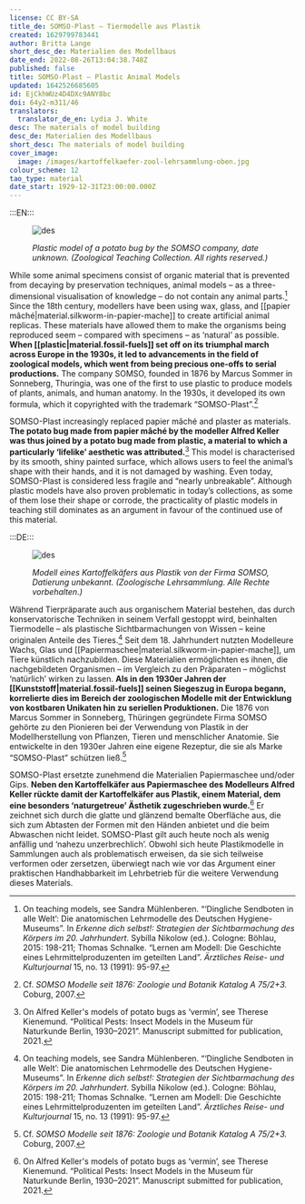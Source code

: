 ```yaml
---
license: CC BY-SA
title_de: SOMSO-Plast – Tiermodelle aus Plastik
created: 1629799783441
author: Britta Lange
short_desc_de: Materialien des Modellbaus
date_end: 2022-08-26T13:04:38.748Z
published: false
title: SOMSO-Plast – Plastic Animal Models
updated: 1642526685605
id: EjCkhWUz4D4DXc9ANY8bc
doi: 64y2-m311/46
translators:
  translator_de_en: Lydia J. White
desc: The materials of model building
desc_de: Materialien des Modellbaus
short_desc: The materials of model building
cover_image:
  image: /images/kartoffelkaefer-zool-lehrsammlung-oben.jpg
colour_scheme: 12
tao_type: material
date_start: 1929-12-31T23:00:00.000Z
---
```


:::EN:::

 <figure>

![des](/images/guests/kartoffelkaefer-zool-lehrsammlung-vorne.jpg)

<figcaption>

_Plastic model of a potato bug by the SOMSO company, date unknown. (Zoological Teaching Collection. All rights reserved.)_

</figcaption>

</figure>

While some animal specimens consist of organic material that is prevented from decaying by preservation techniques, animal models – as a three-dimensional visualisation of knowledge – do not contain any animal parts.[^1] Since the 18th century, modellers have been using wax, glass, and [[papier mâché|material.silkworm-in-papier-mache]] to create artificial animal replicas. These materials have allowed them to make the organisms being reproduced seem – compared with specimens – as ‘natural’ as possible. **When [[plastic|material.fossil-fuels]] set off on its triumphal march across Europe in the 1930s, it led to advancements in the field of zoological models, which went from being precious one-offs to serial productions.** The company SOMSO, founded in 1876 by Marcus Sommer in Sonneberg, Thuringia, was one of the first to use plastic to produce models of plants, animals, and human anatomy. In the 1930s, it developed its own formula, which it copyrighted with the trademark “SOMSO-Plast”.[^2] 

SOMSO-Plast increasingly replaced papier mâché and plaster as materials. **The potato bug made from papier mâché by the modeller Alfred Keller was thus joined by a potato bug made from plastic, a material to which a particularly ‘lifelike’ aesthetic was attributed.**[^3] This model is characterised by its smooth, shiny painted surface, which allows users to feel the animal’s shape with their hands, and it is not damaged by washing. Even today, SOMSO-Plast is considered less fragile and “nearly unbreakable”. Although plastic models have also proven problematic in today’s collections, as some of them lose their shape or corrode, the practicality of plastic models in teaching still dominates as an argument in favour of the continued use of this material.

[^1]: On teaching models, see Sandra Mühlenberen. “‘Dingliche Sendboten in alle Welt’: Die anatomischen Lehrmodelle des Deutschen Hygiene-Museums”. In _Erkenne dich selbst!: Strategien der Sichtbarmachung des Körpers im 20. Jahrhundert_. Sybilla Nikolow (ed.). Cologne: Böhlau, 2015: 198-211; Thomas Schnalke. “Lernen am Modell: Die Geschichte eines Lehrmittelproduzenten im geteilten Land”. _Ärztliches Reise- und Kulturjournal_ 15, no. 13 (1991): 95-97.

[^2]: Cf. _SOMSO Modelle seit 1876: Zoologie und Botanik Katalog A 75/2+3._ Coburg, 2007.

[^3]: On Alfred Keller's models of potato bugs as ‘vermin’, see Therese Kienemund. “Political Pests: Insect Models in the Museum für Naturkunde Berlin, 1930–2021”. Manuscript submitted for publication, 2021.

:::DE:::

<figure>

![des](/images/guests/kartoffelkaefer-zool-lehrsammlung-vorne.jpg)

<figcaption>

_Modell eines Kartoffelkäfers aus Plastik von der Firma SOMSO, Datierung unbekannt. (Zoologische Lehrsammlung. Alle Rechte vorbehalten.)_

</figcaption>

</figure>

Während Tierpräparate auch aus organischem Material bestehen, das durch konservatorische Techniken in seinem Verfall gestoppt wird, beinhalten Tiermodelle – als plastische Sichtbarmachungen von Wissen – keine originalen Anteile des Tieres.[^1] Seit dem 18. Jahrhundert nutzten Modelleure Wachs, Glas und [[Papiermaschee|material.silkworm-in-papier-mache]], um Tiere künstlich nachzubilden. Diese Materialien ermöglichten es ihnen, die nachgebildeten Organismen – im Vergleich zu den Präparaten – möglichst ‘natürlich’ wirken zu lassen. **Als in den 1930er Jahren der [[Kunststoff|material.fossil-fuels]] seinen Siegeszug in Europa begann, korrelierte dies im Bereich der zoologischen Modelle mit der Entwicklung von kostbaren Unikaten hin zu seriellen Produktionen.** Die 1876 von Marcus Sommer in Sonneberg, Thüringen gegründete Firma SOMSO gehörte zu den Pionieren bei der Verwendung von Plastik in der Modellherstellung von Pflanzen, Tieren und menschlicher Anatomie. Sie entwickelte in den 1930er Jahren eine eigene Rezeptur, die sie als Marke “SOMSO-Plast” schützen ließ.[^2] 

SOMSO-Plast ersetzte zunehmend die Materialien Papiermaschee und/oder Gips. **Neben den Kartoffelkäfer aus Papiermaschee des Modelleurs Alfred Keller rückte damit der Kartoffelkäfer aus Plastik, einem Material, dem eine besonders ‘naturgetreue’ Ästhetik zugeschrieben wurde.**[^3] Er zeichnet sich durch die glatte und glänzend bemalte Oberfläche aus, die sich zum Abtasten der Formen mit den Händen anbietet und die beim Abwaschen nicht leidet. SOMSO-Plast gilt auch heute noch als wenig anfällig und ‘nahezu unzerbrechlich’. Obwohl sich heute Plastikmodelle in Sammlungen auch als problematisch erweisen, da sie sich teilweise verformen oder zersetzen, überwiegt nach wie vor das Argument einer praktischen Handhabbarkeit im Lehrbetrieb für die weitere Verwendung dieses Materials.

[^1]: Zu Lehrmodellen vgl. Sandra Mühlenberen. “‘Dingliche Sendboten in alle Welt’: Die anatomischen Lehrmodelle des Deutschen Hygiene-Museums”. In _Erkenne dich selbst!: Strategien der Sichtbarmachung des Körpers im 20. Jahrhundert_, Sybilla Nikolow (Hg.). Köln: Böhlau, 2015: 198-211; Thomas Schnalke. “Lernen am Modell: Die Geschichte eines Lehrmittelproduzenten im geteilten Land”. _Ärztliches Reise- und Kulturjournal_ 15, Nr. 13 (1991): 95-97.

[^2]: Vgl. _SOMSO Modelle seit 1876: Zoologie und Botanik Katalog A 75/2+3._ Coburg, 2007.

[^3]: Zu Alfred Kellers Modellen von Kartoffelkäfern als ‘Schädlinge’, vgl. Therese Kienemund. “Political Pests: Insect Models in the Museum für Naturkunde Berlin, 1930-2021”. Manuskript zur Veröffentlichung eingereicht, 2021.
